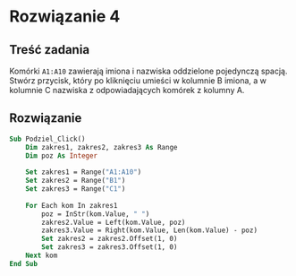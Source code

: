 # Rozwiązanie 4

## Treść zadania

Komórki `A1:A10` zawierają imiona i nazwiska oddzielone pojedynczą spacją. Stwórz przycisk, który po kliknięciu umieści w kolumnie B imiona, a w kolumnie C nazwiska z odpowiadających komórek z kolumny A.

## Rozwiązanie

```vb
Sub Podziel_Click()
    Dim zakres1, zakres2, zakres3 As Range
    Dim poz As Integer
    
    Set zakres1 = Range("A1:A10")
    Set zakres2 = Range("B1")
    Set zakres3 = Range("C1")
    
    For Each kom In zakres1
        poz = InStr(kom.Value, " ")
        zakres2.Value = Left(kom.Value, poz)
        zakres3.Value = Right(kom.Value, Len(kom.Value) - poz)
        Set zakres2 = zakres2.Offset(1, 0)
        Set zakres3 = zakres3.Offset(1, 0)
    Next kom
End Sub
```
